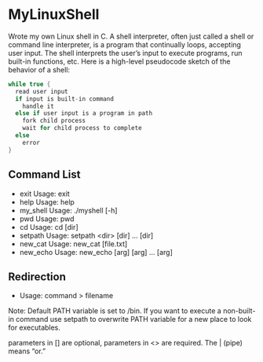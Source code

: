 # MyLinuxShell
Wrote my own Linux shell in C. A shell interpreter, often just called a shell or command line interpreter, is a program that continually loops, accepting user input.  The shell interprets the user’s input to execute programs, run built-in functions, etc.  Here is a high-level pseudocode sketch of the behavior of a shell:
``` c
while true {
  read user input
  if input is built-in command
    handle it
  else if user input is a program in path
    fork child process
    wait for child process to complete
  else
    error
}
```
## Command List
* exit Usage: exit
* help Usage: help
* my_shell Usage: ./myshell [-h]
* pwd Usage: pwd
* cd Usage: cd [dir]
* setpath Usage: setpath \<dir> [dir] … [dir]
* new_cat Usage: new_cat [file.txt]
* new_echo Usage: new_echo [arg] [arg] … [arg]

## Redirection
* Usage: command > filename

Note:
  Default PATH variable is set to /bin. If you want to execute a non-built-in command
  use setpath to overwrite PATH variable for a new place to look for executables.

  parameters in [] are optional, parameters in <> are required. The | (pipe) means “or.”
